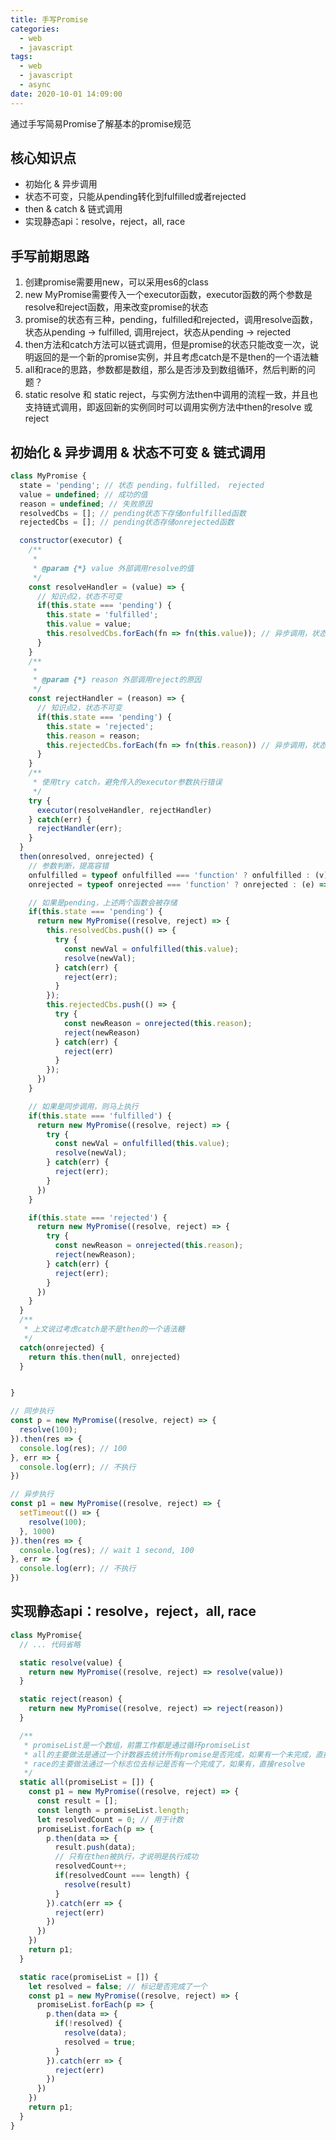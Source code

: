 ```yaml
---
title: 手写Promise
categories:
  - web
  - javascript
tags:
  - web
  - javascript
  - async
date: 2020-10-01 14:09:00
---
```


通过手写简易Promise了解基本的promise规范

<!-- more -->

## 核心知识点
  - 初始化 & 异步调用
  - 状态不可变，只能从pending转化到fulfilled或者rejected
  - then & catch & 链式调用
  - 实现静态api：resolve，reject，all, race

## 手写前期思路

  1. 创建promise需要用new，可以采用es6的class
  2. new MyPromise需要传入一个executor函数，executor函数的两个参数是resolve和reject函数，用来改变promise的状态
  3. promise的状态有三种，pending，fulfilled和rejected，调用resolve函数，状态从pending -> fulfilled, 调用reject，状态从pending -> rejected
  4. then方法和catch方法可以链式调用，但是promise的状态只能改变一次，说明返回的是一个新的promise实例，并且考虑catch是不是then的一个语法糖
  5. all和race的思路，参数都是数组，那么是否涉及到数组循环，然后判断的问题？
  6. static resolve 和 static reject，与实例方法then中调用的流程一致，并且也支持链式调用，即返回新的实例同时可以调用实例方法中then的resolve 或 reject

## 初始化 & 异步调用 & 状态不可变 & 链式调用

```javascript
class MyPromise {
  state = 'pending'; // 状态 pending，fulfilled， rejected
  value = undefined; // 成功的值
  reason = undefined; // 失败原因
  resolvedCbs = []; // pending状态下存储onfulfilled函数
  rejectedCbs = []; // pending状态存储onrejected函数

  constructor(executor) {
    /**
     * 
     * @param {*} value 外部调用resolve的值
     */
    const resolveHandler = (value) => {
      // 知识点2，状态不可变
      if(this.state === 'pending') {
        this.state = 'fulfilled';
        this.value = value;
        this.resolvedCbs.forEach(fn => fn(this.value)); // 异步调用，状态会延迟才变化，所以需要提前存好resolvedCallbacks，等到状态改变再依次执行
      }
    }
    /**
     * 
     * @param {*} reason 外部调用reject的原因
     */
    const rejectHandler = (reason) => {
      // 知识点2，状态不可变
      if(this.state === 'pending') {
        this.state = 'rejected';
        this.reason = reason;
        this.rejectedCbs.forEach(fn => fn(this.reason)) // 异步调用，状态会延迟才变化，所以需要提前存好rejectedCallbacks，等到状态改变再依次执行
      }
    }
    /**
     * 使用try catch，避免传入的executor参数执行错误
     */
    try {
      executor(resolveHandler, rejectHandler)
    } catch(err) {
      rejectHandler(err);
    }
  }
  then(onresolved, onrejected) {
    // 参数判断，提高容错
    onfulfilled = typeof onfulfilled === 'function' ? onfulfilled : (v) => v;
    onrejected = typeof onrejected === 'function' ? onrejected : (e) => e;

    // 如果是pending，上述两个函数会被存储
    if(this.state === 'pending') {
      return new MyPromise((resolve, reject) => {
        this.resolvedCbs.push(() => {
          try {
            const newVal = onfulfilled(this.value);
            resolve(newVal);
          } catch(err) {
            reject(err);
          }
        });
        this.rejectedCbs.push(() => {
          try {
            const newReason = onrejected(this.reason);
            reject(newReason)
          } catch(err) {
            reject(err)
          }
        });
      })
    }

    // 如果是同步调用，则马上执行
    if(this.state === 'fulfilled') {
      return new MyPromise((resolve, reject) => {
        try {
          const newVal = onfulfilled(this.value);
          resolve(newVal);
        } catch(err) {
          reject(err);
        }
      })
    }

    if(this.state === 'rejected') {
      return new MyPromise((resolve, reject) => {
        try {
          const newReason = onrejected(this.reason);
          reject(newReason);
        } catch(err) {
          reject(err);
        }
      })
    }
  }
  /**
   * 上文说过考虑catch是不是then的一个语法糖
   */
  catch(onrejected) {
    return this.then(null, onrejected)
  }


}
```

```javascript
// 同步执行
const p = new MyPromise((resolve, reject) => {
  resolve(100);
}).then(res => {
  console.log(res); // 100
}, err => {
  console.log(err); // 不执行
})

// 异步执行
const p1 = new MyPromise((resolve, reject) => {
  setTimeout(() => {
    resolve(100);
  }, 1000)
}).then(res => {
  console.log(res); // wait 1 second, 100
}, err => {
  console.log(err); // 不执行
})
```

## 实现静态api：resolve，reject，all, race

```javascript
class MyPromise{
  // ... 代码省略

  static resolve(value) {
    return new MyPromise((resolve, reject) => resolve(value))
  }

  static reject(reason) {
    return new MyPromise((resolve, reject) => reject(reason))
  }

  /**
   * promiseList是一个数组，前置工作都是通过循环promiseList
   * all的主要做法是通过一个计数器去统计所有promise是否完成，如果有一个未完成，直接reject结束
   * race的主要做法通过一个标志位去标记是否有一个完成了，如果有，直接resolve
   */
  static all(promiseList = []) {
    const p1 = new MyPromise((resolve, reject) => {
      const result = [];
      const length = promiseList.length;
      let resolvedCount = 0; // 用于计数
      promiseList.forEach(p => {
        p.then(data => {
          result.push(data);
          // 只有在then被执行，才说明是执行成功
          resolvedCount++;
          if(resolvedCount === length) {
            resolve(result)
          }
        }).catch(err => {
          reject(err)
        })
      })
    })
    return p1;
  }

  static race(promiseList = []) {
    let resolved = false; // 标记是否完成了一个
    const p1 = new MyPromise((resolve, reject) => {
      promiseList.forEach(p => {
        p.then(data => {
          if(!resolved) {
            resolve(data);
            resolved = true;
          }
        }).catch(err => {
          reject(err)
        })
      })
    })
    return p1;
  }
}
```